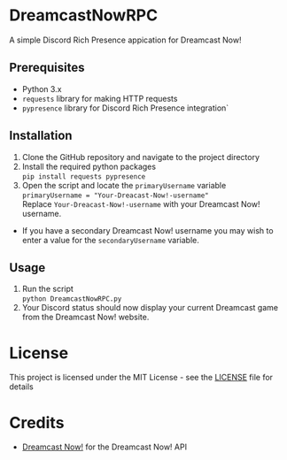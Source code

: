 # DreamcastNowRPC

A simple Discord Rich Presence appication for Dreamcast Now!

## Prerequisites
- Python 3.x
- `requests` library for making HTTP requests
- `pypresence` library for Discord Rich Presence integration`

## Installation
1. Clone the GitHub repository and navigate to the project directory
2. Install the required python packages  
```pip install requests pypresence```
3. Open the script and locate the `primaryUsername` variable  
```primaryUsername = "Your-Dreacast-Now!-username"```  
Replace `Your-Dreacast-Now!-username` with your Dreamcast Now! username.
- If you have a secondary Dreamcast Now! username you may wish to enter a value for the  `secondaryUsername` variable.
## Usage
1. Run the script  
```python DreamcastNowRPC.py```
2. Your Discord status should now display your current Dreamcast game from the Dreamcast Now! website.

# License
This project is licensed under the MIT License - see the [LICENSE](LICENSE) file for details

# Credits
- [Dreamcast Now!](https://dreamcast.online/now/) for the Dreamcast Now! API

